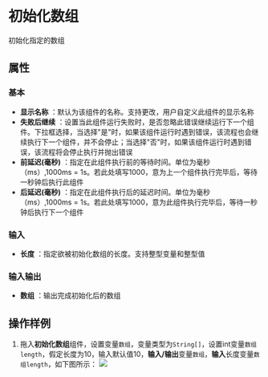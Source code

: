 # 初始化数组

初始化指定的数组

## 属性

### 基本

- **显示名称** ：默认为该组件的名称。支持更改，用户自定义此组件的显示名称
- **失败后继续** ：设置当此组件运行失败时，是否忽略此错误继续运行下一个组件。下拉框选择，当选择"是"时，如果该组件运行时遇到错误，该流程也会继续执行下一个组件，并不会停止；当选择"否"时，如果该组件运行时遇到错误，该流程将会停止执行并抛出错误
- **前延迟(毫秒)** ：指定在此组件执行前的等待时间。单位为毫秒（ms）,1000ms = 1s。若此处填写1000，意为上一个组件执行完毕后，等待一秒钟后执行此组件
- **后延迟(毫秒)** ：指定在此组件执行后的延迟时间。单位为毫秒（ms）,1000ms = 1s。若此处填写1000，意为此组件执行完毕后，等待一秒钟后执行下一个组件

### 输入

- **长度** ：指定欲被初始化数组的长度。支持整型变量和整型值

### 输入输出

- **数组** ：输出完成初始化后的数组

## 操作样例

1. 拖入**初始化数组**组件，设置变量`数组`，变量类型为`String[]`，设置int变量`数组length`，假定长度为10，输入默认值10，**输入/输出**变量`数组`，**输入**长度变量`数组length`，如下图所示：
   ![](https://docimages.blob.core.chinacloudapi.cn/images/Activities/InitializeArrayActivity1.png)